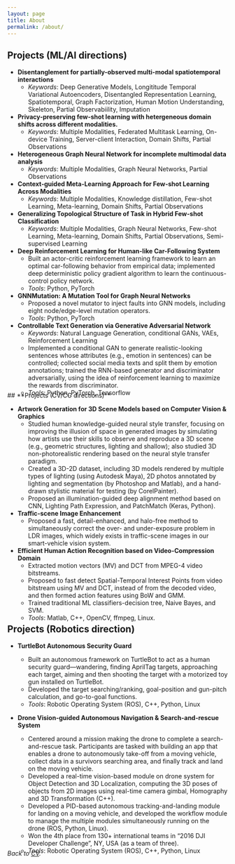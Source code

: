 ```yaml
---
layout: page
title: About
permalink: /about/
---
```




<a name="proj"></a>
## **Projects (ML/AI directions)**

<!-- Overview -->


<!-- <p style="padding-left: 35px;"> <b>Since 2018</b>:</p> -->

<!-- #### **Since 2018**: -->
<!-- - **Learning from Multimodal, Multi-view, and Heterogeneous Data** 
  - Work1: Heterogeneous **graph neural network**  for incomplete multimodal data analysis.
  - Work2: Context-guided task-heterogeneous meta-learning approach to solve **few-shot learning** across modalities. 
  - Work3: Dealing with few-shot tasks with a hybrid of data structures, and propose graph-based semi-supervised meta-learner to generalize and specialize the underlying geometric structure of few-shot data alignment task. -->
- **Disentanglement for partially-observed multi-modal spatiotemporal interactions** 
  - *Keywords*: Deep Generative Models, Longititude Temporal Variational Autoencoders, Disentangled Representation Learning, Spatiotemporal, Graph Factorization, Human Motion Understanding, Skeleton, Partial Observabiility, Imputation
- **Privacy-preserving few-shot learning with hetergeneous domain shifts across different modalities.**
  - *Keywords*: Multiple Modalities, Federated Multitask Learning, On-device Training, Server-client Interaction, Domain Shifts, Partial Observations
- **Heterogeneous Graph Neural Network for incomplete multimodal data analysis** 
  - *Keywords*: Multiple Modalities, Graph Neural Networks, Partial Observations
- **Context-guided Meta-Learning Approach for Few-shot Learning Across Modalities**
  - *Keywords*: Multiple Modalities, Knowledge distillation, Few-shot Learning, Meta-learning, Domain Shifts, Partial Observations
- **Generalizing Topological Structure of Task in Hybrid Few-shot Classification**
  - *Keywords*: Multiple Modalities, Graph Neural Networks, Few-shot Learning, Meta-learning, Domain Shifts, Partial Observations, Semi-supervised Learning
- **Deep Reinforcement Learning for Human-like Car-Following System** 
  - Built an actor-critic reinforcement learning framework to learn an optimal car-following behavior from empirical data; implemented deep deterministic policy gradient algorithm to learn the continuous-control policy network.
  - *Tools*: Python, PyTorch
- **GNNMutation: A Mutation Tool for Graph Neural Networks** 
  - Proposed a novel mutator to inject faults into GNN models, including eight node/edge-level mutation operators.
  - *Tools*: Python, PyTorch
- **Controllable Text Generation via Generative Adversarial Network** 
  - *Keywords*: Natural Language Generation, conditional GANs, VAEs, Reinforcement Learning
  - Implemented a conditional GAN to generate realistic-looking sentences whose attributes (e.g., emotion in sentences) can be controlled; collected social media texts and split them by emotion annotations; trained the RNN-based generator and discriminator adversarially, using the idea of reinforcement learning to maximize the rewards from discriminator.
  - *Tools*: Python, PyTorch, Tensorflow

<div class="masthead" style="margin-top: -25px;margin-bottom: -15;"> </div>
<!-- <p style="padding-left: 35px;"> <b>Before 2018</b>:</p> -->
<!-- #### **Before 2018**: -->
## **Projects (CV/CG directions)**

- **Artwork Generation for 3D Scene Models based on Computer Vision & Graphics** 
  - Studied human knowledge-guided neural style transfer, focusing on improving the illusion of space in generated images by simulating how artists use their skills to observe and reproduce a 3D scene (e.g., geometric structures, lighting and shallow); also studied 3D non-photorealistic rendering based on the neural style transfer paradigm.
  - Created a 3D-2D dataset, including 3D models rendered by multiple types of lighting (using Autodesk Maya), 2D photos annotated by lighting and segmentation (by Photoshop and Matlab), and a hand-drawn stylistic material for testing (by CorelPainter).
  - Proposed an illumination-guided deep alignment method based on CNN, Lighting Path Expression, and PatchMatch (Keras, Python).
- **Traffic-scene Image Enhancement** 
  - Proposed a fast, detail-enhanced, and halo-free method to simultaneously correct the over- and under-exposure problem in LDR images, which widely exists in traffic-scene images in our smart-vehicle vision system.
- **Efficient Human Action Recognition based on Video-Compression Domain** 
  - Extracted motion vectors (MV) and DCT from MPEG-4 video bitstreams.
  - Proposed to fast detect Spatial-Temporal Interest Points from video bitstream using MV and DCT, instead of from the decoded video, and then formed action features using BoW and GMM.
  - Trained traditional ML classifiers-decision tree, Naive Bayes, and SVM.
  - *Tools*: Matlab, C++, OpenCV, ffmpeg, Linux.



<div class="masthead" style="margin-top: -25px;margin-bottom: -15;"> </div>

## **Projects (Robotics direction)**

- **TurtleBot Autonomous Security Guard** 
  - Built an autonomous framework on TurtleBot to act as a human security guard—wandering, finding AprilTag targets, approaching each target, aiming and then shooting the target with a motorized toy gun installed on TurtleBot. 
  - Developed the target searching/ranking, goal-position and gun-pitch calculation, and go-to-goal functions.
  - *Tools*: Robotic Operating System (ROS), C++,  Python, Linux


- **Drone Vision-guided Autonomous Navigation & Search-and-rescue System** 
  - Centered around a mission making the drone to complete a search-and-rescue task. Participants are tasked with building an app that enables a drone to autonomously take-off from a moving vehicle, collect data in a survivors searching area, and finally track and land on the moving vehicle.
  - Developed a real-time vision-based module on drone system for Object Detection and 3D Localization, computing the 3D poses of objects from 2D images using real-time camera gimbal, Homography and 3D Transformation (C++).
  - Developed a PID-based autonomous tracking-and-landing module for landing on a moving vehicle, and developed the workflow module to manage the multiple modules simultaneously running on the drone (ROS, Python, Linux).
  - Won the 4th place from 130+ international teams in “2016 DJI Developer Challenge”, NY, USA (as a team of three).
  - *Tools*: Robotic Operating System (ROS), C++,  Python, Linux

<div class="masthead" style="margin-top: -25px;margin-bottom: -15;"> </div>


*Back to [CV](/CV#proj).*

<!-- *Go to [Homepage](/#award).* -->

